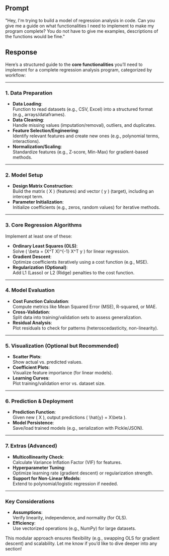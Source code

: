 ## Prompt

"Hey, I'm trying to build a model of regression analysis in code. Can you give me a guide on what functionalities I need to implement to make my program complete? You do not have to give me examples, descriptions of the functions would be fine."

## Response

Here’s a structured guide to the **core functionalities** you’ll need to implement for a complete regression analysis program, categorized by workflow:

---

### **1. Data Preparation**

- **Data Loading**:  
  Function to read datasets (e.g., CSV, Excel) into a structured format (e.g., arrays/dataframes).
- **Data Cleaning**:  
  Handle missing values (imputation/removal), outliers, and duplicates.
- **Feature Selection/Engineering**:  
  Identify relevant features and create new ones (e.g., polynomial terms, interactions).
- **Normalization/Scaling**:  
  Standardize features (e.g., Z-score, Min-Max) for gradient-based methods.

---

### **2. Model Setup**

- **Design Matrix Construction**:  
  Build the matrix \( X \) (features) and vector \( y \) (target), including an intercept term.
- **Parameter Initialization**:  
  Initialize coefficients (e.g., zeros, random values) for iterative methods.

---

### **3. Core Regression Algorithms**

Implement at least one of these:

- **Ordinary Least Squares (OLS)**:  
  Solve \( \beta = (X^T X)^{-1} X^T y \) for linear regression.
- **Gradient Descent**:  
  Optimize coefficients iteratively using a cost function (e.g., MSE).
- **Regularization (Optional)**:  
  Add L1 (Lasso) or L2 (Ridge) penalties to the cost function.

---

### **4. Model Evaluation**

- **Cost Function Calculation**:  
  Compute metrics like Mean Squared Error (MSE), R-squared, or MAE.
- **Cross-Validation**:  
  Split data into training/validation sets to assess generalization.
- **Residual Analysis**:  
  Plot residuals to check for patterns (heteroscedasticity, non-linearity).

---

### **5. Visualization (Optional but Recommended)**

- **Scatter Plots**:  
  Show actual vs. predicted values.
- **Coefficient Plots**:  
  Visualize feature importance (for linear models).
- **Learning Curves**:  
  Plot training/validation error vs. dataset size.

---

### **6. Prediction & Deployment**

- **Prediction Function**:  
  Given new \( X \), output predictions \( \hat{y} = X\beta \).
- **Model Persistence**:  
  Save/load trained models (e.g., serialization with Pickle/JSON).

---

### **7. Extras (Advanced)**

- **Multicollinearity Check**:  
  Calculate Variance Inflation Factor (VIF) for features.
- **Hyperparameter Tuning**:  
  Optimize learning rate (gradient descent) or regularization strength.
- **Support for Non-Linear Models**:  
  Extend to polynomial/logistic regression if needed.

---

### **Key Considerations**

- **Assumptions**:  
  Verify linearity, independence, and normality (for OLS).
- **Efficiency**:  
  Use vectorized operations (e.g., NumPy) for large datasets.

This modular approach ensures flexibility (e.g., swapping OLS for gradient descent) and scalability. Let me know if you’d like to dive deeper into any section!
